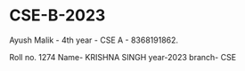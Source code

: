 # CSE-B-2023
Ayush Malik - 4th year - CSE A - 8368191862.  

































































































Roll no. 1274 Name- KRISHNA SINGH year-2023 branch- CSE
